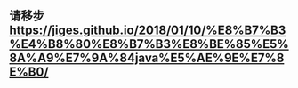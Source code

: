 ## 请移步 https://jiges.github.io/2018/01/10/%E8%B7%B3%E4%B8%80%E8%B7%B3%E8%BE%85%E5%8A%A9%E7%9A%84java%E5%AE%9E%E7%8E%B0/
